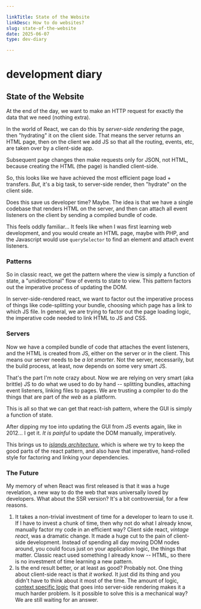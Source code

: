 ```yaml
---

linkTitle: State of the Website
linkDesc: How to do websites?
slug: state-of-the-website
date: 2025-06-07
type: dev-diary

---
```


# development diary

## State of the Website

At the end of the day, we want to make an HTTP request for exactly
the data that we need (nothing extra).

In the world of React, we can do this by *server-side rendering* the page,
then "hydrating" it on the client side. That means the server returns
an HTML page, then on the client we add JS so that all the routing, events,
etc, are taken over by a client-side app.

Subsequent page changes then make requests only for JSON, not HTML, because
creating the HTML (the page) is handled client-side.

So, this looks like we have achieved the most efficient page load +
transfers. *But*, it's a big task, to server-side render, then "hydrate"
on the client side.

Does this save us developer time? Maybe. The idea is that we have a single
codebase that renders HTML on the server, and then can attach all event
listeners on the client by sending a compiled bundle of code.

This feels oddly familiar... It feels like when I was first learning web
development, and you would create an HTML page, maybe with PHP, and the
Javascript would use `querySelector` to find an element and attach
event listeners.


### Patterns

So in classic react, we get the pattern where the view is simply a function
of state, a "unidirectional" flow of events to state to view. This pattern
factors out the imperative process of updating the DOM.

In server-side-rendered react, we want to factor out the imperative process of
things like code-splitting your bundle, choosing which page has a link to which
JS file. In general, we are trying to factor out the page loading logic, the
imperative code needed to link HTML to JS and CSS.

### Servers

Now we have a compiled bundle of code that attaches the event listeners,
and the HTML is created from JS, either on the server or in the client.
This means our server needs to be *a lot smarter*. Not the server, necessarily,
but the build process, at least, now depends on some very smart JS.

That's the part I'm note crazy about. Now we are relying on very smart
(aka brittle) JS to do what we used to do by hand -- splitting bundles,
attaching event listeners, linking files to pages. We are trusting a compiler to
do the things that are part of *the web* as a platform.

This is all so that we can get that react-ish pattern, where the GUI is simply
a function of state.

After dipping my toe into updating the GUI from JS events again, like in
2012... I get it. *It is painful* to update the DOM manually, imperatively.

This brings us to [*islands architecture*](https://jasonformat.com/islands-architecture/),
which is where we try to keep the good parts of the react pattern, and also have
that imperative, hand-rolled style for factoring and linking
your dependencies.

### The Future

My memory of when React was first released is that it was a huge revelation,
a new way to do the web that was universally loved by developers. What about
the SSR version? It's a bit controversial, for a few reasons.

1. It takes a non-trivial investment of time for a developer to learn to use it.
   If I have to invest a chunk of time, then why not do what I already know,
   manually factor my code in an efficient way? Client side react,
   *vintage react*, was a dramatic change. It made a huge cut to the pain 
   of client-side development. Instead of spending all day moving DOM nodes
   around, you could focus just on your application logic, the things
   that matter. Classic react used something I already know -- HTML, so
   there is no investment of time learning a new pattern.
2. Is the end result better, or at least as good? Probably not. One thing about
   client-side react is that *it worked*. It just did its
   thing and you didn't have to think about it most of the time. The amount of
   logic, [context specific logic](https://www.zachleat.com/web/webc-in-eleventy/)
   that goes into server-side rendering makes it a much harder problem. Is it
   possible to solve this is a mechanical way? We are still waiting for
   an answer.
